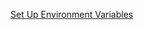 [Set Up Environment Variables](https://www.gatsbyjs.org/packages/gatsby-source-sanity/#using-env-variables)